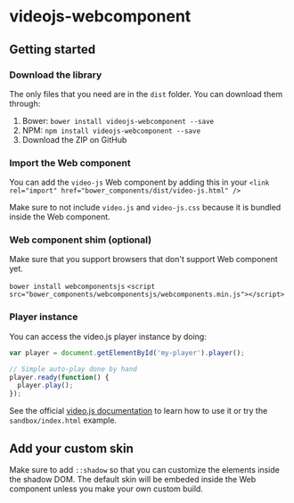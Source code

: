 # videojs-webcomponent

## Getting started

### Download the library
The only files that you need are in the `dist` folder. You can download them through:

1. Bower: `bower install videojs-webcomponent --save`
2. NPM: `npm install videojs-webcomponent --save`
3. Download the ZIP on GitHub

### Import the Web component
You can add the `video-js` Web component by adding this in your
`<link rel="import" href="bower_components/dist/video-js.html" />`

Make sure to not include `video.js` and `video-js.css` because it is bundled inside the Web component.

### Web component shim (optional)
Make sure that you support browsers that don't support Web component yet.

`bower install webcomponentsjs`
`<script src="bower_components/webcomponentsjs/webcomponents.min.js"></script>`

### Player instance
You can access the video.js player instance by doing:

```javascript
var player = document.getElementById('my-player').player();

// Simple auto-play done by hand
player.ready(function() {
  player.play();
});
```

See the official [video.js documentation](https://github.com/videojs/video.js/blob/master/docs/index.md) to learn how to use it or try the `sandbox/index.html` example.

## Add your custom skin
Make sure to add `::shadow` so that you can customize the elements inside the shadow DOM. The default skin will be embeded inside the Web component unless you make your own custom build.

